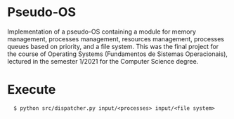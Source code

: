# Pseudo-OS
Implementation of a pseudo-OS containing a module for memory management, processes management, resources management, processes queues based on priority, and a file system. This was the final project for the course of Operating Systems (Fundamentos de Sistemas Operacionais), lectured in the semester 1/2021 for the Computer Science degree.

# Execute
```
  $ python src/dispatcher.py input/<processes> input/<file system>
```